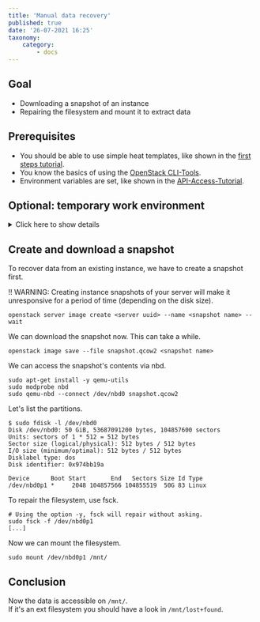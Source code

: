 ```yaml
---
title: 'Manual data recovery'
published: true
date: '26-07-2021 16:25'
taxonomy:
    category:
        - docs
---
```


## Goal

* Downloading a snapshot of an instance
* Repairing the filesystem and mount it to extract data

## Prerequisites

* You should be able to use simple heat templates, like shown in the [first steps tutorial](../../02.Tutorials/01.firststeps/docs.en.md).
* You know the basics of using the [OpenStack CLI-Tools](../../03.Howtos/02.openstack-cli/docs.en.md).
* Environment variables are set, like shown in the [API-Access-Tutorial](../../02.Tutorials/02.api-access/docs.en.md).

## Optional: temporary work environment

<details/>
<summary>Click here to show details</summary>

### Temporary work environment

For this tutorial, we need a *Linux* environment and the OpenStack client in the SysEleven cloud. If you do not have that yet, you can create it with the following commands:

```shell
wget https://raw.githubusercontent.com/syseleven/heat-examples/master/kickstart/kickstart.yaml
...
openstack stack create -t kickstart.yaml --parameter key_name=<ssh key name> <stack name> --wait
...
```

Now we need to connect to the created instance.

```shell
ssh syseleven@<server-ip>
```

The following commands need to be executed in the ssh session.

We also need the OpenStack credentials (openrc-file).
You can download the file [here](https://cloud.syseleven.de/horizon/project/api_access/openrc/).

```shell
source openrc
```

</details>

## Create and download a snapshot

To recover data from an existing instance, we have to create a snapshot first.

!! WARNING: Creating instance snapshots of your server will make it unresponsive for a period of time (depending on the disk size).

```shell
openstack server image create <server uuid> --name <snapshot name> --wait
```

We can download the snapshot now. This can take a while.

```shell
openstack image save --file snapshot.qcow2 <snapshot name>
```

We can access the snapshot's contents via nbd.

```shell
sudo apt-get install -y qemu-utils
sudo modprobe nbd
sudo qemu-nbd --connect /dev/nbd0 snapshot.qcow2
```

Let's list the partitions.

```shell
$ sudo fdisk -l /dev/nbd0
Disk /dev/nbd0: 50 GiB, 53687091200 bytes, 104857600 sectors
Units: sectors of 1 * 512 = 512 bytes
Sector size (logical/physical): 512 bytes / 512 bytes
I/O size (minimum/optimal): 512 bytes / 512 bytes
Disklabel type: dos
Disk identifier: 0x974bb19a

Device      Boot Start       End   Sectors Size Id Type
/dev/nbd0p1 *     2048 104857566 104855519  50G 83 Linux
```

To repair the filesystem, use fsck.

```shell
# Using the option -y, fsck will repair without asking.
sudo fsck -f /dev/nbd0p1
[...]
```

Now we can mount the filesystem.

```shell
sudo mount /dev/nbd0p1 /mnt/
```

## Conclusion

Now the data is accessible on `/mnt/`.  
If it's an ext filesystem you should have a look in `/mnt/lost+found`.
